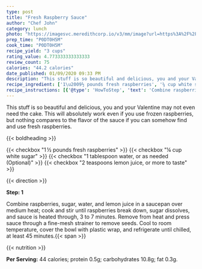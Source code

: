 ```yaml
---
type: post
title: "Fresh Raspberry Sauce"
author: "Chef John"
category: lunch
photo: "https://imagesvc.meredithcorp.io/v3/mm/image?url=https%3A%2F%2Fimages.media-allrecipes.com%2Fuserphotos%2F2063248.jpg"
prep_time: "P0DT0H5M"
cook_time: "P0DT0H5M"
recipe_yield: "3 cups"
rating_value: 4.773333333333333
review_count: 75
calories: "44.2 calories"
date_published: 01/09/2020 09:33 PM
description: "This stuff is so beautiful and delicious, you and your Valentine may not even need the cake. This will absolutely work even if you use frozen raspberries, but nothing compares to the flavor of the sauce if you can somehow find and use fresh raspberries."
recipe_ingredient: ['1\u2009½ pounds fresh raspberries', '¼ cup white sugar', '1 tablespoon water, or as needed', '2 teaspoons lemon juice, or more to taste']
recipe_instructions: [{'@type': 'HowToStep', 'text': 'Combine raspberries, sugar, water, and lemon juice in a saucepan over medium heat; cook and stir until raspberries break down, sugar dissolves, and sauce is heated through, 3 to 7 minutes. Remove from heat and press sauce through a fine-mesh strainer to remove seeds. Cool to room temperature, cover the bowl with plastic wrap, and refrigerate until chilled, at least 45 minutes.\n'}]
---
```


This stuff is so beautiful and delicious, you and your Valentine may not even need the cake. This will absolutely work even if you use frozen raspberries, but nothing compares to the flavor of the sauce if you can somehow find and use fresh raspberries. 

{{< boldheading >}}

{{< checkbox "1 ½ pounds fresh raspberries" >}}
{{< checkbox "¼ cup white sugar" >}}
{{< checkbox "1 tablespoon water, or as needed  (Optional)" >}}
{{< checkbox "2 teaspoons lemon juice, or more to taste" >}}


{{< direction >}}

**Step: 1**

Combine raspberries, sugar, water, and lemon juice in a saucepan over medium heat; cook and stir until raspberries break down, sugar dissolves, and sauce is heated through, 3 to 7 minutes. Remove from heat and press sauce through a fine-mesh strainer to remove seeds. Cool to room temperature, cover the bowl with plastic wrap, and refrigerate until chilled, at least 45 minutes.{{< span >}}

{{< nutrition >}}

**Per Serving:** 44 calories; protein 0.5g; carbohydrates 10.8g; fat 0.3g.